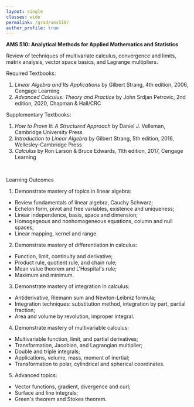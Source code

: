 ```yaml
---
layout: single
classes: wide
permalink: /grad/ams510/
author_profile: true
---
```


**AMS 510: Analytical Methods for Applied Mathematics and Statistics**

Review of techniques of multivariate calculus, convergence and limits, matrix analysis, vector space basics, and Lagrange multipliers.

Required Textbooks:
1. *Linear Algebra and Its Applications* by Gilbert Strang, 4th edition, 2006, Cengage Learning
2. *Advanced Calculus: Theory and Practice* by John Srdjan Petrovic, 2nd edition, 2020, Chapman & Hall/CRC

Supplementary Textbooks:
1. *How to Prove It: A Structured Approach* by Daniel J. Velleman, Cambridge University Press
2. *Introduction to Linear Algebra* by Gilbert Strang, 5th edition, 2016, Wellesley-Cambridge Press
3. *Calculus* by Ron Larson & Bruce Edwards, 11th edition, 2017, Cengage Learning

<br/>

Learning Outcomes

1. Demonstrate mastery of topics in linear algebra:
  - Review fundamentals of linear algebra, Cauchy Schwarz;
  - Echelon form, pivot and free variables, existence and uniqueness;
  - Linear independence, basis, space and dimension;
  - Homogegeous and nonhomogeneous equations, column and null spaces;
  - Linear mapping, kernel and range.
2. Demonstrate mastery of differentiation in calculus:
  - Function, limit, continuity and derivative;
  - Product rule, quotient rule, and chain rule;
  - Mean value theorem and L'Hospital's rule;
  - Maximum and minimum.
3. Demonstrate mastery of integration in calculus:
  - Antiderivative, Riemann sum and Newton-Leibniz formula;
  - Integration techniques: substitution method, integration by part, partial fraction;
  - Area and volume by revolution, improper integral.
4. Demonstrate mastery of multivariable calculus:
  - Multivariable function, limit, and partial derivatives;
  - Transformation, Jacobian, and Lagrangian multiplier;
  - Double and triple integrals;
  - Applications, volume, mass, moment of inertial;
  - Transformation to polar, cylindrical and spherical coordinates.
5. Advanced topics:
  - Vector functions, gradient, divergence and curl;
  - Surface and line integrals;
  - Green's theorem and Stokes theorem.
